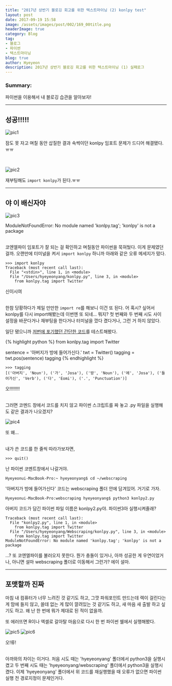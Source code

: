 ```yaml
---
title: "2017년 상반기 블로깅 회고를 위한 텍스트마이닝 (2) konlpy test"
layout: post
date: 2017-09-19 15:58
image: /assets/images/post/002/169_00title.png
headerImage: true
category: Blog
tag:
- 블로그
- 파이썬
- 텍스트마이닝
blog: true
author: Hyeyeon
description: 2017년 상반기 블로깅 회고를 위한 텍스트마이닝 (1) 실패로그
---
```


### Summary:

파이썬을 이용해서 내 블로깅 습관을 알아보자!

---

## 성공!!!!!

![pic1](/assets/images/post/002/173_01.png)

잠도 못 자고 며칠 동안 삽질한 결과 속썩이던 konlpy 임포트 문제가 드디어 해결됐다.ㅠㅠ

<br>

![pic2](/assets/images/post/002/173_02.png)

재부팅해도 `import konlpy`가 된다.ㅠㅠ

---

## 야 이 배신자야

![pic3](/assets/images/post/002/173_03.png)
<figcaption class="caption">ModuleNotFoundError: No module named 'konlpy.tag'; 'konlpy' is not a package</figcaption>

<br>

코엔엘파이 임포트가 잘 되는 걸 확인하고 며칠동안 파이썬을 묵혀뒀다. 이게 문제였던걸까. 오랜만에 터미널을 켜서 `import konlpy` 하니까 아래와 같은 오류 메세지가 떴다.

```
>>> import konlpy
Traceback (most recent call last):
  File "<stdin>", line 1, in <module>
  File "/Users/hyeyeonyang/konlpy.py", line 3, in <module>
    from konlpy.tag import Twitter
```

<figcaption class="caption">신이시여</figcaption>

<br>

한참 당황하다가 제일 만만한 `import re`를 해보니 이건 또 된다. 어 혹시? 싶어서 konlpy를 다시 import해봤는데 이번엔 또 되네... 뭐지? 첫 번째와 두 번째 시도 사이 설정을 바꾼다거나 재부팅을 한다거나 터미널을 껐다 켰다거나, 그런 거 하지 않았다.

일단 됐으니까 [저번에 포기했던 간단한 코드]()를 테스트해봤다.

{% highlight python %}
from konlpy.tag import Twitter

sentence = '아버지가 방에 들어가신다.'
twt = Twitter()
tagging = twt.pos(sentence)
tagging
{% endhighlight %}

```
>>> tagging
[('아버지', 'Noun'), ('가', 'Josa'), ('방', 'Noun'), ('에', 'Josa'), ('들어가신', 'Verb'), ('다', 'Eomi'), ('.', 'Punctuation')]
```

<figcaption class="caption">오!!!!!!!!</figcaption>

<br>

그러면 코멘드 창에서 코드를 치지 않고 파이썬 스크립트를 짜 놓고 .py 파일을 실행해도 같은 결과가 나오겠지?

![pic4](/assets/images/post/002/173_04.png)
<figcaption class="caption">또 왜...</figcaption>

<br>

내가 쓴 코드를 한 줄씩 따라가보자면,
```
>>> quit()
```
난 파이썬 코멘트창에서 나갈거야.

```
Hyeyeonui-MacBook-Pro:~ hyeyeonyang$ cd ~/webscraping
```
'아버지가 방에 들어가신다' 코드는 webscraping 폴더 안에 담겨있어. 거기로 가자.

```
Hyeyeonui-MacBook-Pro:webscraping hyeyeonyang$ python3 konlpy2.py
```
아버지 코드가 담긴 파이썬 파일 이름은 konlpy2.py야. 파이썬3아 실행시켜줄래?


```
Traceback (most recent call last):
  File "konlpy2.py", line 1, in <module>
    from konlpy.tag import Twitter
  File "/Users/hyeyeonyang/Webscraping/konlpy.py", line 3, in <module>
    from konlpy.tag import Twitter
ModuleNotFoundError: No module named 'konlpy.tag'; 'konlpy' is not a package
```
...? 또 코엔엘파이를 불러오지 못한다. 뭔가 충돌이 있거나, 아까 성공한 게 우연이었거나, 아니면 설마 webscraping 폴더로 이동해서 그런가? 에이 설마.

---

## 포맷할까 진짜

마침 내 컴퓨터가 너무 느려진 것 같기도 하고, 그깟 파워포인트 만드는데 렉이 걸린다는 게 맘에 들지 않고, 쓸데 없는 게 많이 깔려있는 것 같기도 하고, 새 마음 새 출발 하고 싶기도 하고. 왜 난 한 번에 뭐가 제대로 된 적이 없을까.

또 에러뜨면 R이나 엑셀로 갈아탈 마음으로 다시 한 번 파이썬 쉘에서 실행해봤다.

![pic5](/assets/images/post/002/173_05.png)
![pic6](/assets/images/post/002/173_06.png)
<figcaption class="caption">오!류!</figcaption>

<br>

아까와의 차이는 이거다. 처음 시도 때는 'hyeyeonyang' 폴더에서 python3을 실행시켰고 두 번째 시도 때는 'hyeyeonyang/webscraping' 폴더에서 python3을 실행시켰다. 이제 'hyeyeonyang' 폴더에서 위 코드를 재실행했을 때 오류가 없으면 파이썬 실행 전 경로지정이 문제인거다.
